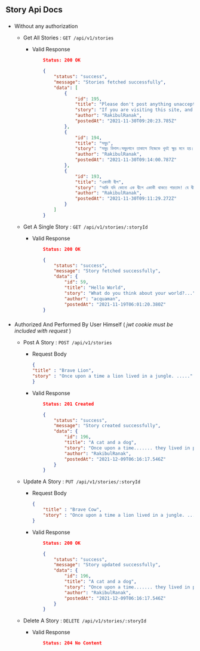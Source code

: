 ## Story Api Docs

### 
- Without any authorization

    * Get All Stories  : `GET /api/v1/stories`
        - Valid Response
            ```json
                Status: 200 OK
            ```
            ```json
                {
                    "status": "success",
                    "message": "Stories fetched successfully",
                    "data": [
                        {
                            "id": 195,
                            "title": "Please don't post anything unacceptable!!",
                            "story": "If you are visiting this site, and want to test functionalities, you are kindly requested to open an account with fair username and post decent contents.",
                            "author": "RakibulRanak",
                            "postedAt": "2021-11-30T09:20:23.785Z"
                        },
                        {
                            "id": 194,
                            "title": "সমুদ্র",
                            "story": "সমুদ্র বিশাল।সমুদ্রপানে তাকালে নিজেকে খুবই ক্ষুদ্র মনে হয়।পৃথিবীর কোনো এক প্রান্তে,যেখানে আকাশ মিলেছে সমুদ্রের সাথে,যেখানে বাতাসের সাথে গা ভাসায় বিস্তৃত ঢেউরাজি",
                            "author": "RakibulRanak",
                            "postedAt": "2021-11-30T09:14:00.787Z"
                        },
                        {
                            "id": 193,
                            "title": "একাকী দ্বীপ",
                            "story": "আমি যদি কোনো এক দ্বীপে একাকী থাকতে পারতাম! যে দ্বীপ হবে অরণ্য শোভিত ,স্বচ্ছ পানি প্রবেশ করবে যার হৃদয় চিরে । সেখানে আকাশ হবে বিশাল-বিস্তৃত,যে আকাশ থাকবে স্বচ্ছ সাদা মেঘে ঢাকা ।" ,
                            "author": "RakibulRanak",
                            "postedAt": "2021-11-30T09:11:29.272Z"
                        }
                    ]
                }
            ```
       
    * Get A Single Story : `GET /api/v1/stories/:storyId`
         - Valid Response
            ```json
                Status: 200 OK
            ```
            ```json
                {
                    "status": "success",
                    "message": "Story fetched successfully",
                    "data": {
                        "id": 59,
                        "title": "Hello World",
                        "story": "What do you think about your world?...",
                        "author": "acquaman",
                        "postedAt": "2021-11-19T06:01:20.380Z"
                }

### 
- Authorized And Performed By User Himself ( *jwt cookie must be included with request* )

   * Post A Story : `POST /api/v1/stories`
        - Request Body
    
            ```json
            {
            "title" : "Brave Lion",
            "story" : "Once upon a time a lion lived in a jungle. ....."
            }
            ```

        - Valid Response
            ```json
                Status: 201 Created
            ```
            ```json
                {
                    "status": "success",
                    "message": "Story created successfully",
                    "data": {
                        "id": 196,
                        "title": "A cat and a dog",
                        "story": "Once upon a time....... they lived in peach",
                        "author": "RakibulRanak",
                        "postedAt": "2021-12-09T06:16:17.546Z"
                    }
                }
            ```

    * Update A Story : `PUT /api/v1/stories/:storyId`
        - Request Body
            ```json
            {
                "title" : "Brave Cow",
                "story" : "Once upon a time a lion lived in a jungle. ....."
            }
           ```
        - Valid Response
            ```json
                Status: 200 OK
            ```
            ```json
                {
                    "status": "success",
                    "message": "Story updated successfully",
                    "data": {
                        "id": 196,
                        "title": "A cat and a dog",
                        "story": "Once upon a time....... they lived in peach",
                        "author": "RakibulRanak",
                        "postedAt": "2021-12-09T06:16:17.546Z"
                    }
                }
            ```
    * Delete  A Story : `DELETE /api/v1/stories/:storyId`
        - Valid Response
            ```json
                Status: 204 No Content
            ```
            

